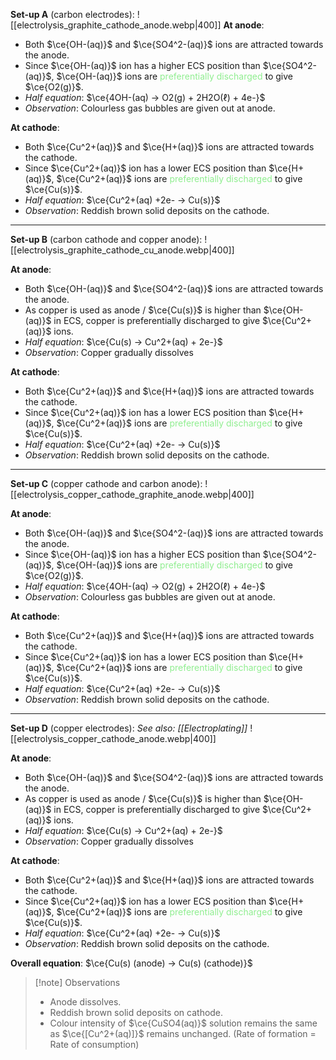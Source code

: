 **Set-up A** (carbon electrodes):
![[electrolysis_graphite_cathode_anode.webp|400]]
**At anode**:
- Both $\ce{OH-(aq)}$ and $\ce{SO4^2-(aq)}$ ions are attracted towards the anode.
- Since $\ce{OH-(aq)}$ ion has a higher ECS position than $\ce{SO4^2-(aq)}$, $\ce{OH-(aq)}$ ions are <span style="color: lightgreen">preferentially discharged</span> to give $\ce{O2(g)}$.
- *Half equation*: $\ce{4OH-(aq) -> O2(g) + 2H2O(ℓ) + 4e-}$
- *Observation*: Colourless gas bubbles are given out at anode.

**At cathode**:
- Both $\ce{Cu^2+(aq)}$ and $\ce{H+(aq)}$ ions are attracted towards the cathode.
- Since $\ce{Cu^2+(aq)}$ ion has a lower ECS position than $\ce{H+(aq)}$, $\ce{Cu^2+(aq)}$ ions are <span style="color: lightgreen">preferentially discharged</span> to give $\ce{Cu(s)}$.
- *Half equation*: $\ce{Cu^2+(aq) +2e- -> Cu(s)}$
- *Observation*: Reddish brown solid deposits on the cathode.

---
**Set-up B** (carbon cathode and copper anode):
![[electrolysis_graphite_cathode_cu_anode.webp|400]]

**At anode**:
- Both $\ce{OH-(aq)}$ and $\ce{SO4^2-(aq)}$ ions are attracted towards the anode.
- As copper is used as anode / $\ce{Cu(s)}$ is higher than $\ce{OH-(aq)}$ in ECS, copper is preferentially discharged to give $\ce{Cu^2+(aq)}$ ions.
- *Half equation*: $\ce{Cu(s) -> Cu^2+(aq) + 2e-}$
- *Observation*: Copper gradually dissolves

**At cathode**:
- Both $\ce{Cu^2+(aq)}$ and $\ce{H+(aq)}$ ions are attracted towards the cathode.
- Since $\ce{Cu^2+(aq)}$ ion has a lower ECS position than $\ce{H+(aq)}$, $\ce{Cu^2+(aq)}$ ions are <span style="color: lightgreen">preferentially discharged</span> to give $\ce{Cu(s)}$.
- *Half equation*: $\ce{Cu^2+(aq) +2e- -> Cu(s)}$
- *Observation*: Reddish brown solid deposits on the cathode.

---
**Set-up C** (copper cathode and carbon anode):
![[electrolysis_copper_cathode_graphite_anode.webp|400]]

**At anode**:
- Both $\ce{OH-(aq)}$ and $\ce{SO4^2-(aq)}$ ions are attracted towards the anode.
- Since $\ce{OH-(aq)}$ ion has a higher ECS position than $\ce{SO4^2-(aq)}$, $\ce{OH-(aq)}$ ions are <span style="color: lightgreen">preferentially discharged</span> to give $\ce{O2(g)}$.
- *Half equation*: $\ce{4OH-(aq) -> O2(g) + 2H2O(ℓ) + 4e-}$
- *Observation*: Colourless gas bubbles are given out at anode.

**At cathode**:
- Both $\ce{Cu^2+(aq)}$ and $\ce{H+(aq)}$ ions are attracted towards the cathode.
- Since $\ce{Cu^2+(aq)}$ ion has a lower ECS position than $\ce{H+(aq)}$, $\ce{Cu^2+(aq)}$ ions are <span style="color: lightgreen">preferentially discharged</span> to give $\ce{Cu(s)}$.
- *Half equation*: $\ce{Cu^2+(aq) +2e- -> Cu(s)}$
- *Observation*: Reddish brown solid deposits on the cathode.

---
**Set-up D** (copper electrodes):
*See also: [[Electroplating]]*
![[electrolysis_copper_cathode_anode.webp|400]]

**At anode**:
- Both $\ce{OH-(aq)}$ and $\ce{SO4^2-(aq)}$ ions are attracted towards the anode.
- As copper is used as anode / $\ce{Cu(s)}$ is higher than $\ce{OH-(aq)}$ in ECS, copper is preferentially discharged to give $\ce{Cu^2+(aq)}$ ions.
- *Half equation*: $\ce{Cu(s) -> Cu^2+(aq) + 2e-}$
- *Observation*: Copper gradually dissolves

**At cathode**:
- Both $\ce{Cu^2+(aq)}$ and $\ce{H+(aq)}$ ions are attracted towards the cathode.
- Since $\ce{Cu^2+(aq)}$ ion has a lower ECS position than $\ce{H+(aq)}$, $\ce{Cu^2+(aq)}$ ions are <span style="color: lightgreen">preferentially discharged</span> to give $\ce{Cu(s)}$.
- *Half equation*: $\ce{Cu^2+(aq) +2e- -> Cu(s)}$
- *Observation*: Reddish brown solid deposits on the cathode.

**Overall equation**: $\ce{Cu(s) (anode) -> Cu(s) (cathode)}$

> [!note] Observations
> - Anode dissolves.
> - Reddish brown solid deposits on cathode.
> - Colour intensity of $\ce{CuSO4(aq)}$ solution remains the same as $\ce{[Cu^2+(aq)]}$ remains unchanged. (Rate of formation = Rate of consumption)

